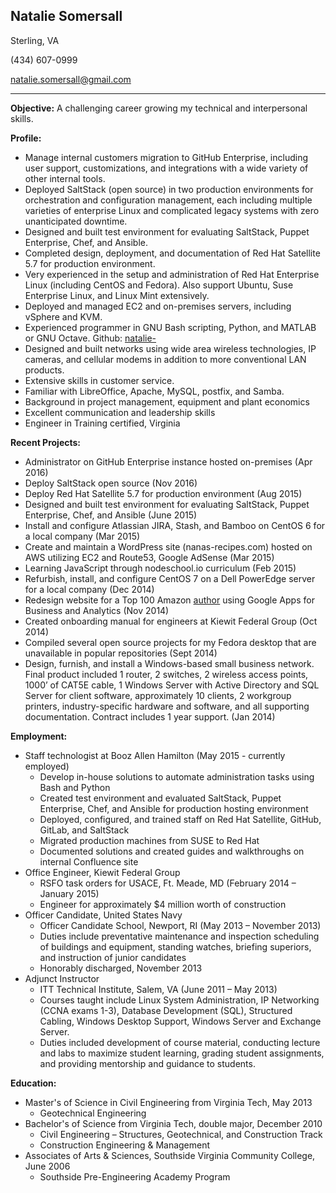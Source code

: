 ## Natalie Somersall

Sterling, VA

(434) 607-0999

[natalie.somersall@gmail.com](mailto:natalie.somersall@gmail.com)

---

**Objective:**  A challenging career growing my technical and interpersonal skills.

**Profile:**
* Manage internal customers migration to GitHub Enterprise, including user support, customizations, and integrations with a wide variety of other internal tools.
* Deployed SaltStack (open source) in two production environments for orchestration and configuration management, each including multiple varieties of enterprise Linux and complicated legacy systems with zero unanticipated downtime.
* Designed and built test environment for evaluating SaltStack, Puppet Enterprise, Chef, and Ansible.
* Completed design, deployment, and documentation of Red Hat Satellite 5.7 for production environment.
* Very experienced in the setup and administration of Red Hat Enterprise Linux (including CentOS and Fedora).  Also support Ubuntu, Suse Enterprise Linux, and Linux Mint extensively.
* Deployed and managed EC2 and on-premises servers, including vSphere and KVM.
* Experienced programmer in GNU Bash scripting, Python, and MATLAB or GNU Octave.  Github:  [natalie-](https://github.com/natalie-)
* Designed and built networks using wide area wireless technologies, IP cameras, and cellular modems in addition to more conventional LAN products.
* Extensive skills in customer service.
* Familiar with LibreOffice, Apache, MySQL, postfix, and Samba.
* Background in project management, equipment and plant economics
* Excellent communication and leadership skills
* Engineer in Training certified, Virginia

**Recent Projects:**
* Administrator on GitHub Enterprise instance hosted on-premises (Apr 2016)
* Deploy SaltStack open source (Nov 2016)
* Deploy Red Hat Satellite 5.7 for production environment (Aug 2015)
* Designed and built test environment for evaluating SaltStack, Puppet Enterprise, Chef, and Ansible (June 2015)
* Install and configure Atlassian JIRA, Stash, and Bamboo on CentOS 6 for a local company (Mar 2015)
* Create and maintain a WordPress site (nanas-recipes.com) hosted on AWS utilizing EC2 and Route53, Google AdSense (Mar 2015)
* Learning JavaScript through nodeschool.io curriculum (Feb 2015)
* Refurbish, install, and configure CentOS 7 on a Dell PowerEdge server for a local company  (Dec 2014)
* Redesign website for a Top 100 Amazon [author](sandyraven.com) using Google Apps for Business and Analytics (Nov 2014)
* Created onboarding manual for engineers at Kiewit Federal Group  (Oct 2014)
* Compiled several open source projects for my Fedora desktop that are unavailable in popular repositories  (Sept 2014)
* Design, furnish, and install a Windows-based small business network.  Final product included 1 router, 2 switches, 2 wireless access points, 1000’ of CAT5E cable, 1 Windows Server with Active Directory and SQL Server for client software, approximately 10 clients, 2 workgroup printers, industry-specific hardware and software, and all supporting documentation.  Contract includes 1 year support.  (Jan 2014)

**Employment:**
* Staff technologist at Booz Allen Hamilton (May 2015 - currently employed)
  * Develop in-house solutions to automate administration tasks using Bash and Python
  * Created test environment and evaluated SaltStack, Puppet Enterprise, Chef, and Ansible for production hosting environment
  * Deployed, configured, and trained staff on Red Hat Satellite, GitHub, GitLab, and SaltStack
  * Migrated production machines from SUSE to Red Hat
  * Documented solutions and created guides and walkthroughs on internal Confluence site
* Office Engineer, Kiewit Federal Group
  * RSFO task orders for USACE, Ft. Meade, MD (February 2014 – January 2015)
  * Engineer for approximately $4 million worth of construction
* Officer Candidate, United States Navy
  * Officer Candidate School, Newport, RI (May 2013 – November 2013)
  * Duties include preventative maintenance and inspection scheduling of buildings and equipment, standing watches, briefing superiors, and instruction of junior candidates
  * Honorably discharged, November 2013
* Adjunct Instructor
  * ITT Technical Institute, Salem, VA (June 2011 – May 2013)
  * Courses taught include Linux System Administration, IP Networking (CCNA exams 1-3), Database Development (SQL), Structured Cabling, Windows Desktop Support, Windows Server and Exchange Server.
  * Duties included development of course material, conducting lecture and labs to maximize student learning, grading student assignments, and providing mentorship and guidance to students.

**Education:**
* Master's of Science in Civil Engineering from Virginia Tech, May 2013
  * Geotechnical Engineering
* Bachelor's of Science from Virginia Tech, double major, December 2010
  * Civil Engineering – Structures, Geotechnical, and Construction Track
  * Construction Engineering & Management
* Associates of Arts & Sciences, Southside Virginia Community College, June 2006
  * Southside Pre-Engineering Academy Program
